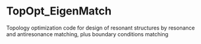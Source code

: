# TopOpt_EigenMatch
Topology optimization code for design of resonant structures by resonance and antiresonance matching, plus boundary conditions matching
